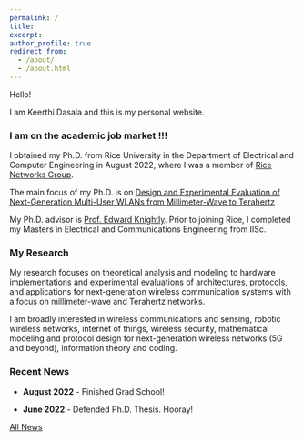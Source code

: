 ```yaml
---
permalink: /
title: 
excerpt: 
author_profile: true
redirect_from: 
  - /about/
  - /about.html
---
```


<!--
I'm a wireless networking and communications researcher. Currently, I am working on cross-layer MAC-PHY protocol design and implementation to scale the data rate and spatial multiplexing potential in High-Frequency mmWave networks.
My research interests span areas of wireless communications and networking, signal estimation and detection, mathematical modeling and protocol design for next-generation wireless networks (5G and beyond), information theory and coding, cellular networks and high frequency (mmWave) protocols and applications.
I'm associated with [Rice Networks Group](http://networks.rice.edu) at the Electrical and Computer Engineering department, Rice University, Houston, Texas. I am being advised by [Dr.Edward W.Knightly](https://knightly.rice.edu/). 
Previously, I have completed my Masters in Electrical Engineering from IISc Bangalore, India
-->

Hello!

I am Keerthi Dasala and this is my personal website. 

<h3>  I am on the academic job market !!! </h3>

I obtained my Ph.D. from Rice University in the Department of Electrical and Computer Engineering in August 2022, where I was a member of [Rice Networks Group](http://networks.rice.edu). 
<!-- and currently working as a Senior Research Engineer at Qualcomm Technologies, Inc. towards the design and development of next-generation wireless networks. -->
The main focus of my Ph.D. is on [Design and Experimental Evaluation of Next-Generation Multi-User WLANs from Millimeter-Wave to Terahertz](https://scholarship.rice.edu/handle/1911/113234) 

My Ph.D. advisor is [Prof. Edward Knightly](https://knightly.rice.edu/). Prior to joining Rice, I completed my Masters in Electrical and Communications Engineering from IISc. 

<!-- I finished my in the Department of Electrical and Computer Engineering at Rice University. I am a  and advised by [Prof. Edward Knightly](https://knightly.rice.edu/).  -->

### **My Research**

My research focuses on theoretical analysis and modeling to hardware implementations and experimental evaluations of architectures, protocols, and applications for next-generation wireless communication systems with a focus on millimeter-wave and Terahertz networks.

<!--cross-layer MAC-PHY protocol design and experimental implementation to scale the data rate and spatial multiplexing potential in mmWave and THz WLANs. -->

I am broadly interested in wireless communications and sensing, robotic wireless networks, internet of things, wireless security, mathematical modeling and protocol design for next-generation wireless networks (5G and beyond), information theory and coding.

<!-- Reflecting the multi-disciplinary nature of my research, my results have been published in premier venues and journals in the areas of mobile computing and wireless networks. I have been named as a Star Doctoral Student in Rice ECE in 2021 and received numerous recognitions for my research, including the Texas Instruments Distinguished Fellowship, Best Paper Award in IEEE INFOCOM 2021, Best Paper Award in IEEE VTC 2020, CRA-WP and Grace Hopper
Scholarship, and N2Women Young Researcher Fellowship. -->



### **Recent News**

  * **August 2022** - Finished Grad School! 

  * **June 2022** - Defended Ph.D. Thesis. Hooray!
 

[All News](/news.md/)

